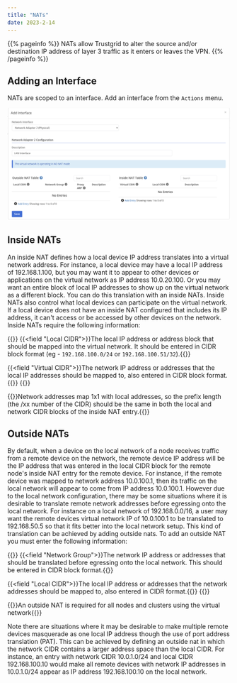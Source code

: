 ```yaml
---
title: "NATs"
date: 2023-2-14
---
```


{{% pageinfo %}}
NATs allow Trustgrid to alter the source and/or destination IP address of layer 3 traffic as it enters or leaves the VPN.
{{% /pageinfo %}}

## Adding an Interface

NATs are scoped to an interface. Add an interface from the `Actions` menu.

![img](add-interface.png)

## Inside NATs

An inside NAT defines how a local device IP address translates into a virtual network address. For instance, a local device may have a local IP address of 192.168.1.100, but you may want it to appear to other devices or applications on the virtual network as IP address 10.0.20.100. Or you may want an entire block of local IP addresses to show up on the virtual network as a different block. You can do this translation with an inside NATs. Inside NATs also control what local devices can participate on the virtual network. If a local device does not have an inside NAT configured that includes its IP address, it can't access or be accessed by other devices on the network. Inside NATs require the following information:

{{<fields>}}
{{<field "Local CIDR">}}The local IP address or address block that should be mapped into the virtual network. It should be entered in CIDR block format (eg - `192.168.100.0/24` or `192.168.100.51/32`).{{</field>}}

{{<field "Virtual CIDR">}}The network IP address or addresses that the local IP addresses should be mapped to, also entered in CIDR block format.{{</field>}}
{{</fields>}}

{{<alert>}}Network addresses map 1x1 with local addresses, so the prefix length (the /xx number of the CIDR) should be the same in both the local and network CIDR blocks of the inside NAT entry.{{</alert>}}

## Outside NATs

By default, when a device on the local network of a node receives traffic from a remote device on the network, the remote device IP address will be the IP address that was entered in the local CIDR block for the remote node's inside NAT entry for the remote device. For instance, if the remote device was mapped to network address 10.0.100.1, then its traffic on the local network will appear to come from IP address 10.0.100.1. However due to the local network configuration, there may be some situations where it is desirable to translate remote network addresses before egressing onto the local network. For instance on a local network of 192.168.0.0/16, a user may want the remote devices virtual network IP of 10.0.100.1 to be translated to 192.168.50.5 so that it fits better into the local network setup. This kind of translation can be achieved by adding outside nats. To add an outside NAT you must enter the following information:

{{<fields>}}
{{<field "Network Group">}}The network IP address or addresses that should be translated before egressing onto the local network. This should be entered in CIDR block format.{{</field>}}

{{<field "Local CIDR">}}The local IP address or addresses that the network addresses should be mapped to, also entered in CIDR format.{{</field>}}
{{</fields>}}

{{<alert>}}An outside NAT is required for all nodes and clusters using the virtual network{{</alert>}}

Note there are situations where it may be desirable to make multiple remote devices masquerade as one local IP address though the use of port address translation (PAT). This can be achieved by defining an outside nat in which the network CIDR contains a larger address space than the local CIDR. For instance, an entry with network CIDR 10.0.1.0/24 and local CIDR 192.168.100.10 would make all remote devices with network IP addresses in 10.0.1.0/24 appear as IP address 192.168.100.10 on the local network.
